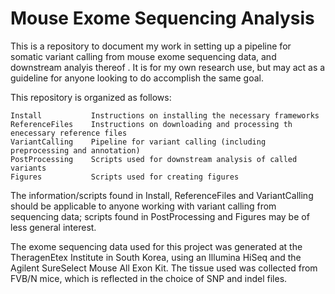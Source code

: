 # Mouse Exome Sequencing Analysis

This is a repository to document my work in setting up a pipeline for somatic variant calling from mouse exome sequencing data, and downstream analyis thereof . It is for my own research use, but may act as a guideline for anyone looking to do accomplish the same goal.

This repository is organized as follows:
````
Install           Instructions on installing the necessary frameworks
ReferenceFiles    Instructions on downloading and processing th enecessary reference files
VariantCalling    Pipeline for variant calling (including preprocessing and annotation)
PostProcessing    Scripts used for downstream analysis of called variants
Figures           Scripts used for creating figures
`````

The information/scripts found in Install, ReferenceFiles and VariantCalling should be applicable to anyone working with variant calling from sequencing data; scripts found in PostProcessing and Figures may be of less general interest.

The exome sequencing data used for this project was generated at the TheragenEtex Institute in South Korea, using an Illumina HiSeq and the Agilent SureSelect Mouse All Exon Kit. The tissue used was collected from FVB/N mice, which is reflected in the choice of SNP and indel files.
